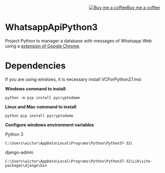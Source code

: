 <p align="right"><a target="_blank" href="https://www.buymeacoffee.com/tgTlPhj"><img src="https://www.buymeacoffee.com/assets/img/BMC-btn-logo.svg" alt="Buy me a coffee">Buy me a coffee</a></p>

# WhatsappApiPython3

Project Python to manager a database with messages of Whatsapp Web using a [extension of Google Chrome](https://github.com/wictorChaves/WhatsappApiExtension).

# Dependencies

If you are using windows, it is necessary install VCForPython27.msi

**Windows command to install**

    python -m pip install pycryptodome

**Linux and Mac command to install**

    python pip install pycryptodome

**Configure windows environment variables**

Python 3

    C:\Users\wictor\AppData\Local\Programs\Python\Python37-32\

django-admin

    C:\Users\wictor\AppData\Local\Programs\Python\Python37-32\Lib\site-packages\django\bin

